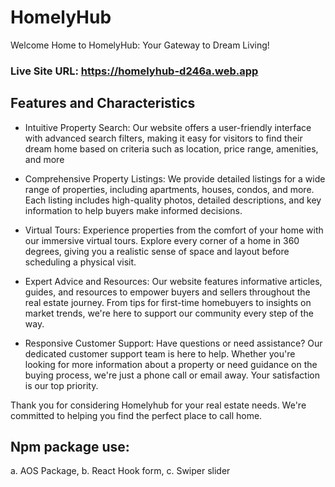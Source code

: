 
# HomelyHub

Welcome Home to HomelyHub: Your Gateway to Dream Living!


### Live Site URL: https://homelyhub-d246a.web.app






## Features and Characteristics

- Intuitive Property Search: Our website offers a user-friendly interface with advanced search filters, making it easy for visitors to find their dream home based on criteria such as location, price range, amenities, and more

- Comprehensive Property Listings: We provide detailed listings for a wide range of properties, including apartments, houses, condos, and more. Each listing includes high-quality photos, detailed descriptions, and key information to help buyers make informed decisions.

- Virtual Tours: Experience properties from the comfort of your home with our immersive virtual tours. Explore every corner of a home in 360 degrees, giving you a realistic sense of space and layout before scheduling a physical visit.

- Expert Advice and Resources: Our website features informative articles, guides, and resources to empower buyers and sellers throughout the real estate journey. From tips for first-time homebuyers to insights on market trends, we're here to support our community every step of the way.

- Responsive Customer Support: Have questions or need assistance? Our dedicated customer support team is here to help. Whether you're looking for more information about a property or need guidance on the buying process, we're just a phone call or email away. Your satisfaction is our top priority.


 
Thank you for considering Homelyhub for your real estate needs. We're committed to helping you find the perfect place to call home.

##  Npm package use:

a. AOS Package,
b. React Hook form,
c. Swiper slider





